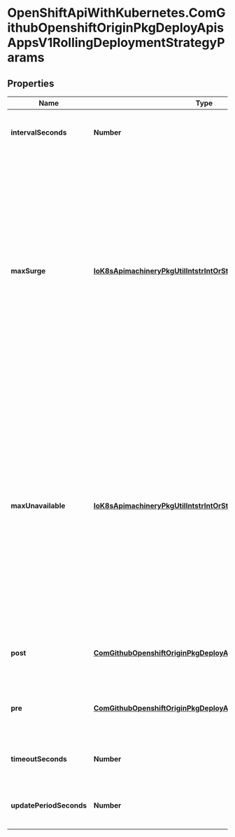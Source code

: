 # OpenShiftApiWithKubernetes.ComGithubOpenshiftOriginPkgDeployApisAppsV1RollingDeploymentStrategyParams

## Properties
Name | Type | Description | Notes
------------ | ------------- | ------------- | -------------
**intervalSeconds** | **Number** | IntervalSeconds is the time to wait between polling deployment status after update. If the value is nil, a default will be used. | [optional] 
**maxSurge** | [**IoK8sApimachineryPkgUtilIntstrIntOrString**](IoK8sApimachineryPkgUtilIntstrIntOrString.md) | MaxSurge is the maximum number of pods that can be scheduled above the original number of pods. Value can be an absolute number (ex: 5) or a percentage of total pods at the start of the update (ex: 10%). Absolute number is calculated from percentage by rounding up.  This cannot be 0 if MaxUnavailable is 0. By default, 25% is used.  Example: when this is set to 30%, the new RC can be scaled up by 30% immediately when the rolling update starts. Once old pods have been killed, new RC can be scaled up further, ensuring that total number of pods running at any time during the update is atmost 130% of original pods. | [optional] 
**maxUnavailable** | [**IoK8sApimachineryPkgUtilIntstrIntOrString**](IoK8sApimachineryPkgUtilIntstrIntOrString.md) | MaxUnavailable is the maximum number of pods that can be unavailable during the update. Value can be an absolute number (ex: 5) or a percentage of total pods at the start of update (ex: 10%). Absolute number is calculated from percentage by rounding down.  This cannot be 0 if MaxSurge is 0. By default, 25% is used.  Example: when this is set to 30%, the old RC can be scaled down by 30% immediately when the rolling update starts. Once new pods are ready, old RC can be scaled down further, followed by scaling up the new RC, ensuring that at least 70% of original number of pods are available at all times during the update. | [optional] 
**post** | [**ComGithubOpenshiftOriginPkgDeployApisAppsV1LifecycleHook**](ComGithubOpenshiftOriginPkgDeployApisAppsV1LifecycleHook.md) | Post is a lifecycle hook which is executed after the strategy has finished all deployment logic. All LifecycleHookFailurePolicy values are supported. | [optional] 
**pre** | [**ComGithubOpenshiftOriginPkgDeployApisAppsV1LifecycleHook**](ComGithubOpenshiftOriginPkgDeployApisAppsV1LifecycleHook.md) | Pre is a lifecycle hook which is executed before the deployment process begins. All LifecycleHookFailurePolicy values are supported. | [optional] 
**timeoutSeconds** | **Number** | TimeoutSeconds is the time to wait for updates before giving up. If the value is nil, a default will be used. | [optional] 
**updatePeriodSeconds** | **Number** | UpdatePeriodSeconds is the time to wait between individual pod updates. If the value is nil, a default will be used. | [optional] 


